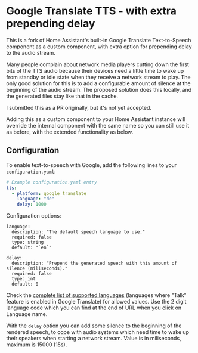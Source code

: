 # Google Translate TTS - with extra prepending delay

This is a fork of Home Assistant's built-in Google Translate Text-to-Speech component as a custom component, with extra option for prepending delay to the audio stream.

Many people complain about network media players cutting down the first bits of the TTS audio because their devices need a little time to wake up from standby or idle state when they receive a network stream to play. The only good solution for this is to add a configurable amount of silence at the beginning of the audio stream. The proposed solution does this locally, and the generated files stay like that in the cache.

I submitted this as a PR originally, but it's not yet accepted.

Adding this as a custom component to your Home Assistant instance will override the internal component with the same name so you can still use it as before, with the extended functionality as below.

## Configuration

To enable text-to-speech with Google, add the following lines to your `configuration.yaml`:

```yaml
# Example configuration.yaml entry
tts:
  - platform: google_translate
    language: "de"
    delay: 1000
```
Configuration options:
```
language:
  description: "The default speech language to use."
  required: false
  type: string
  default: "`en`"

delay:
  description: "Prepend the generated speech with this amount of silence (miliseconds)."
  required: false
  type: int
  default: 0
```

Check the [complete list of supported languages](https://translate.google.com/intl/en_ALL/about/languages/) (languages where "Talk" feature is enabled in Google Translate) for allowed values.
Use the 2 digit language code which you can find at the end of URL when you click on Language name.

With the `delay` option you can add some silence to the beginning of the rendered speech, to cope with audio systems which need time to wake up their speakers when starting a network stream. Value is in miliseconds, maximum is 15000 (15s).

